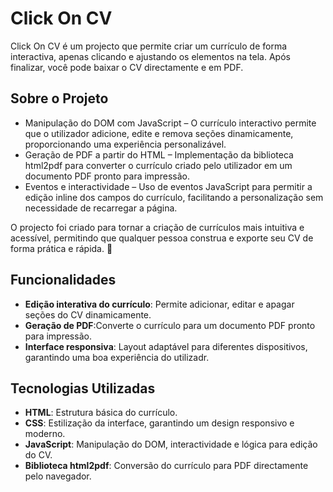 # Click On CV

Click On CV é um projecto que permite criar um currículo de forma interactiva, apenas clicando e ajustando os elementos na tela. Após finalizar, você pode baixar o CV directamente e em PDF.

## Sobre o Projeto
-  Manipulação do DOM com JavaScript – O currículo interactivo permite que o utilizador adicione, edite e remova seções dinamicamente, proporcionando uma experiência personalizável.
-  Geração de PDF a partir do HTML – Implementação da biblioteca html2pdf para converter o currículo criado pelo utilizador em um documento PDF pronto para impressão.
-  Eventos e interactividade – Uso de eventos JavaScript para permitir a edição inline dos campos do currículo, facilitando a personalização sem necessidade de recarregar a página.

O projecto foi criado para tornar a criação de currículos mais intuitiva e acessível, permitindo que qualquer pessoa construa e exporte seu CV de forma prática e rápida. 🚀

## Funcionalidades
- **Edição interativa do currículo**: Permite adicionar, editar e apagar seções do CV dinamicamente.
- **Geração de PDF**:Converte o currículo para um documento PDF pronto para impressão.
- **Interface responsiva**: Layout adaptável para diferentes dispositivos, garantindo uma boa experiência do utilizadr.

## Tecnologias Utilizadas
- **HTML**: Estrutura básica do currículo.
- **CSS**: Estilização da interface, garantindo um design responsivo e moderno.
- **JavaScript**: Manipulação do DOM, interactividade e lógica para edição do CV.
- **Biblioteca html2pdf**: Conversão do currículo para PDF directamente pelo navegador.
